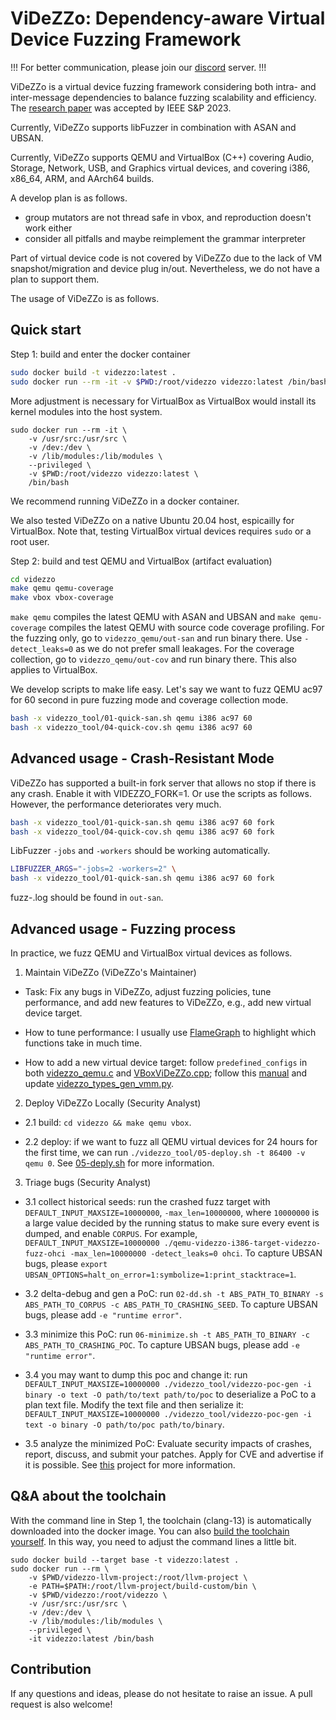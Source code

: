# ViDeZZo: Dependency-aware Virtual Device Fuzzing Framework

!!! For better communication, please join our [discord](https://discord.gg/dxdvHvrK8D) server. !!!

ViDeZZo is a virtual device fuzzing framework considering both intra- and
inter-message dependencies to balance fuzzing scalability and efficiency.
The [research paper](https://nebelwelt.net/files/23Oakland4.pdf) was accepted by IEEE S&P 2023.

Currently, ViDeZZo supports libFuzzer in combination with ASAN and UBSAN.

Currently, ViDeZZo supports QEMU and VirtualBox (C++)
covering Audio, Storage, Network, USB, and Graphics virtual devices, and
covering i386, x86_64, ARM, and AArch64 builds.

A develop plan is as follows.
+ group mutators are not thread safe in vbox, and reproduction doesn't work either
+ consider all pitfalls and maybe reimplement the grammar interpreter

Part of virtual device code is not covered by ViDeZZo due to the lack of VM
snapshot/migration and device plug in/out. Nevertheless, we do not have a plan
to support them.

The usage of ViDeZZo is as follows.

## Quick start

Step 1: build and enter the docker container

``` bash
sudo docker build -t videzzo:latest .
sudo docker run --rm -it -v $PWD:/root/videzzo videzzo:latest /bin/bash
```

More adjustment is necessary for VirtualBox as VirtualBox would install its
kernel modules into the host system.

```
sudo docker run --rm -it \
    -v /usr/src:/usr/src \
    -v /dev:/dev \
    -v /lib/modules:/lib/modules \
    --privileged \
    -v $PWD:/root/videzzo videzzo:latest \
    /bin/bash
```

We recommend running ViDeZZo in a docker container.

We also tested ViDeZZo on a native Ubuntu 20.04 host, espicailly for VirtualBox.
Note that, testing VirtualBox virtual devices requires `sudo` or a root user.

Step 2: build and test QEMU and VirtualBox (artifact evaluation)

``` bash
cd videzzo
make qemu qemu-coverage
make vbox vbox-coverage
```

`make qemu` compiles the latest QEMU with ASAN and UBSAN and `make qemu-coverage`
compiles the latest QEMU with source code coverage profiling. For the fuzzing
only, go to `videzzo_qemu/out-san` and run binary there.  Use `-detect_leaks=0`
as we do not prefer small leakages.  For the coverage collection, go to
`videzzo_qemu/out-cov` and run binary there. This also applies to VirtualBox.

We develop scripts to make life easy. Let's say we want to fuzz QEMU ac97 for 60
second in pure fuzzing mode and coverage collection mode.

``` bash
bash -x videzzo_tool/01-quick-san.sh qemu i386 ac97 60
bash -x videzzo_tool/04-quick-cov.sh qemu i386 ac97 60
```

## Advanced usage - Crash-Resistant Mode

ViDeZZo has supported a built-in fork server that allows no stop if there is any
crash. Enable it with VIDEZZO_FORK=1. Or use the scripts as follows. However,
the performance deteriorates very much.

``` bash
bash -x videzzo_tool/01-quick-san.sh qemu i386 ac97 60 fork
bash -x videzzo_tool/04-quick-cov.sh qemu i386 ac97 60 fork
```

LibFuzzer `-jobs` and `-workers` should be working automatically.

``` bash
LIBFUZZER_ARGS="-jobs=2 -workers=2" \
bash -x videzzo_tool/01-quick-san.sh qemu i386 ac97 60 fork
```

fuzz-<JOB>.log should be found in `out-san`.

## Advanced usage - Fuzzing process

In practice, we fuzz QEMU and VirtualBox virtual devices as follows.

1. Maintain ViDeZZo (ViDeZZo's Maintainer)

+ Task: Fix any bugs in ViDeZZo, adjust fuzzing policies, tune performance, and
add new features to ViDeZZo, e.g., add new virtual device target.

+ How to tune performance: I usually use
[FlameGraph](https://github.com/brendangregg/FlameGraph) to highlight which
functions take in much time.

+ How to add a new virtual device target: follow `predefined_configs` in both
[videzzo_qemu.c](./videzzo_qemu/videzzo_qemu.c) and
[VBoxViDeZZo.cpp](./videzzo_vbox/VBoxViDeZZo.cpp); follow this
[manual](./docs/IntraMessageDependenciesManuals.md) and update
[videzzo_types_gen_vmm.py](./videzzo_types_gen_vmm.py).

2. Deploy ViDeZZo Locally (Security Analyst)

+ 2.1 build: `cd videzzo && make qemu vbox`.

+ 2.2 deploy: if we want to fuzz all QEMU virtual devices for 24 hours for the
first time, we can run `./videzzo_tool/05-deploy.sh -t 86400 -v qemu 0`. See
[05-deply.sh](./videzzo_tool/05-deploy.sh) for more information.

3. Triage bugs (Security Analyst)

+ 3.1 collect historical seeds: run the crashed fuzz target with
`DEFAULT_INPUT_MAXSIZE=10000000`, `-max_len=10000000`, where `10000000` is a
large value decided by the running status to make sure every event is dumped,
and enable `CORPUS`. For example, `DEFAULT_INPUT_MAXSIZE=10000000
./qemu-videzzo-i386-target-videzzo-fuzz-ohci -max_len=10000000 -detect_leaks=0
ohci`. To capture UBSAN bugs, please `export
UBSAN_OPTIONS=halt_on_error=1:symbolize=1:print_stacktrace=1`.

+ 3.2 delta-debug and gen a PoC: run `02-dd.sh -t ABS_PATH_TO_BINARY -s
ABS_PATH_TO_CORPUS -c ABS_PATH_TO_CRASHING_SEED`. To capture UBSAN bugs, please
add `-e "runtime error"`.

+ 3.3 minimize this PoC: run `06-minimize.sh -t ABS_PATH_TO_BINARY -c
ABS_PATH_TO_CRASHING_POC`. To capture UBSAN bugs, please add `-e "runtime
error"`.

+ 3.4 you may want to dump this poc and change it: run
`DEFAULT_INPUT_MAXSIZE=10000000 ./videzzo_tool/videzzo-poc-gen -i binary -o text
-O path/to/text path/to/poc` to deserialize a PoC to a plan text file.  Modify
the text file and then serialize it: `DEFAULT_INPUT_MAXSIZE=10000000
./videzzo_tool/videzzo-poc-gen -i text -o binary -O path/to/poc path/to/binary`.

+ 3.5 analyze the minimized PoC: Evaluate security impacts of crashes, report,
discuss, and submit your patches. Apply for CVE and advertise if it is possible.
See [this](https://github.com/HexHive/virtfuzz-bugs) project for more
information.

## Q&A about the toolchain

With the command line in Step 1, the toolchain (clang-13) is automatically
downloaded into the docker image. You can also [build the toolchain
yourself](https://github.com/cyruscyliu/videzzo-llvm-project). In this way, you
need to adjust the command lines a little bit.

```
sudo docker build --target base -t videzzo:latest .
sudo docker run --rm \
    -v $PWD/videzzo-llvm-project:/root/llvm-project \
    -e PATH=$PATH:/root/llvm-project/build-custom/bin \
    -v $PWD/videzzo:/root/videzzo \
    -v /usr/src:/usr/src \
    -v /dev:/dev \
    -v /lib/modules:/lib/modules \
    --privileged \
    -it videzzo:latest /bin/bash
```

## Contribution

If any questions and ideas, please do not hesitate to raise an issue. A pull
request is also welcome!
